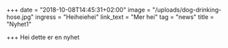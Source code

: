 +++
date = "2018-10-08T14:45:31+02:00"
image = "/uploads/dog-drinking-hose.jpg"
ingress = "Heiheiehei"
link_text = "Mer hei"
tag = "news"
title = "Nyhet1"

+++
Hei dette er en nyhet